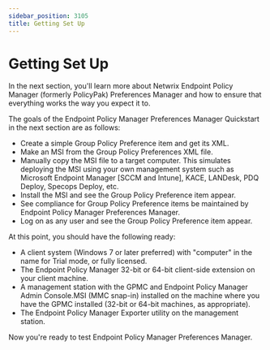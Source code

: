 ```yaml
---
sidebar_position: 3105
title: Getting Set Up
---
```


# Getting Set Up

In the next section, you'll learn more about Netwrix Endpoint Policy Manager (formerly PolicyPak) Preferences Manager and how to ensure that everything works the way you expect it to.

The goals of the Endpoint Policy Manager Preferences Manager Quickstart in the next section are as follows:

* Create a simple Group Policy Preference item and get its XML.
* Make an MSI from the Group Policy Preferences XML file.
* Manually copy the MSI file to a target computer. This simulates deploying the MSI using your own management system such as Microsoft Endpoint Manager [SCCM and Intune], KACE, LANDesk, PDQ Deploy, Specops Deploy, etc.
* Install the MSI and see the Group Policy Preference item appear.
* See compliance for Group Policy Preference items be maintained by Endpoint Policy Manager Preferences Manager.
* Log on as any user and see the Group Policy Preference item appear.

At this point, you should have the following ready:

* A client system (Windows 7 or later preferred) with "computer" in the name for Trial mode, or fully licensed.
* The Endpoint Policy Manager 32-bit or 64-bit client-side extension on your client machine.
* A management station with the GPMC and Endpoint Policy Manager Admin Console.MSI (MMC snap-in) installed on the machine where you have the GPMC installed (32-bit or 64-bit machines, as appropriate).
* The Endpoint Policy Manager Exporter utility on the management station.

Now you're ready to test Endpoint Policy Manager Preferences Manager.